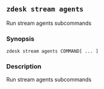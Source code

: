## `zdesk stream agents`

Run stream agents subcommands

### Synopsis

    zdesk stream agents COMMAND[ ... ]

### Description

Run stream agents subcommands

